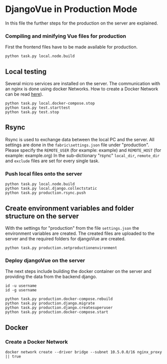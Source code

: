 # DjangoVue in Production Mode

In this file the further steps for the production on the server are explained.

### Compiling and minifying Vue files for production

First the frontend files have to be made available for production.
```
python task.py local.node.build
```

## Local testing 
Several micro services are installed on the server. The communication with an nginx is done using docker Networks. How to create a Docker Network can be read [here](#Create-a-Docker-Network)).

```
python task.py local.docker-compose.stop
python task.py test.starttest
python task.py test.stop
```

## Rsync

Rsync is used to exchange data between the local PC and the server. All settings are done in the `fabric\settings.json` file under "production". Please specify the `REMOTE_USER` (for example: example) and `REMOTE_HOST` (for example: example.org) In the sub-dictionary "rsync" `local_dir`, `remote_dir` and `exclude` files are set for every single task.


### Push local files onto the server

```
python task.py local.node.build
python task.py local.django.collectstatic
python task.py production.rsync.push
```


## Create environment variables and folder structure on the server

With the settings for "production" from the file `settings.json` the environment variables are created. The created files are uploaded to the server and the required folders for djangoVue are created.

```
python task.py production.setproductionenvironment
```


### Deploy djangoVue on the server

The next steps include building the docker container on the server and providing the data from the backend django.

```
id -u username
id -g username
```

```
python task.py production.docker-compose.rebuild
python task.py production.django.migrate
python task.py production.django.createsuperuser
python task.py production.docker-compose.start
```


## Docker

### Create a Docker Network
```
docker network create --driver bridge --subnet 10.5.0.0/16 nginx_proxy || true